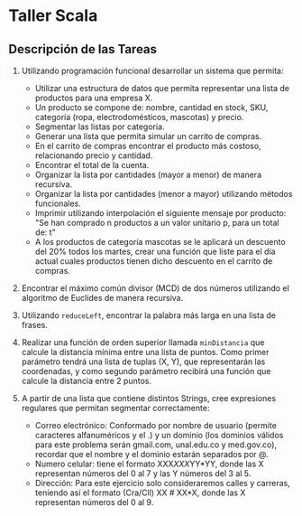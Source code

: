 # Taller Scala 


## Descripción de las Tareas

1. Utilizando programación funcional desarrollar un sistema que permita:

   * Utilizar una estructura de datos que permita representar una lista de productos para una empresa X.
   * Un producto se compone de: nombre, cantidad en stock, SKU, categoría (ropa, electrodomésticos, mascotas) y precio.
   * Segmentar las listas por categoría.
   * Generar una lista que permita simular un carrito de compras.
   * En el carrito de compras encontrar el producto más costoso, relacionando precio y cantidad.
   * Encontrar el total de la cuenta.
   * Organizar la lista por cantidades (mayor a menor) de manera recursiva.
   * Organizar la lista por cantidades (menor a mayor) utilizando métodos funcionales.
   * Imprimir utilizando interpolación el siguiente mensaje por producto:
     "Se han comprado n productos a un valor unitario p, para un total de: t"
   * A los productos de categoría mascotas se le aplicará un descuento del 20% todos los martes, crear una función que liste para el día actual cuales productos tienen dicho descuento en el carrito de compras.

2. Encontrar el máximo común divisor (MCD) de dos números utilizando el algoritmo de Euclides de manera recursiva.

3. Utilizando `reduceLeft`, encontrar la palabra más larga en una lista de frases.

4. Realizar una función de orden superior llamada `minDistancia` que calcule la distancia mínima entre una lista de puntos. Como primer parámetro tendrá una lista de tuplas (X, Y), que representarán las coordenadas, y como segundo parámetro recibirá una función que calcule la distancia entre 2 puntos.

5. A partir de una lista que contiene distintos Strings, cree expresiones regulares que permitan segmentar correctamente:

    * Correo electrónico: Conformado por nombre de usuario (permite caracteres alfanuméricos y el .) y un dominio (los dominios válidos para este problema serán gmail.com, unal.edu.co y med.gov.co), recordar que el nombre y el dominio estarán separados por @.
    * Numero celular: tiene el formato XXX*XXX*YY*YY, donde las X representan números del 0 al 7 y las Y números del 3 al 5.
    * Dirección: Para este ejercicio solo consideraremos calles y carreras, teniendo así el formato (Cra/Cll) XX # XX*X, donde las X representan números del 0 al 9.

